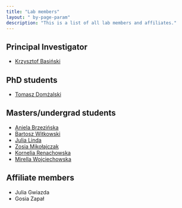 ```yaml
---
title: "Lab members"
layout: " by-page-param" 
description: "This is a list of all lab members and affiliates."
---
```


## Principal Investigator

- [Krzysztof Basiński](krzysztof)


## PhD students

- [Tomasz Domżalski](tomasz)

## Masters/undergrad students

- [Aniela Brzezińska](aniela)
- [Bartosz Witkowski](bartosz)
- [Julia Linda](julia_l)
- [Zosia Mikołajczak](zosia_m)
- [Kornelia Renachowska](kornelia)
- [Mirella Wojciechowska](mirella)


## Affiliate members

- Julia Gwiazda
- Gosia Zapał